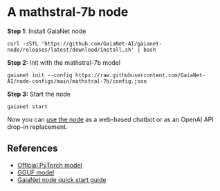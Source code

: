 # A mathstral-7b node

**Step 1:** Install GaiaNet node

```
curl -sSfL 'https://github.com/GaiaNet-AI/gaianet-node/releases/latest/download/install.sh' | bash
```

**Step 2:** Init with the mathstral-7b model

```
gaianet init --config https://raw.githubusercontent.com/GaiaNet-AI/node-configs/main/mathstral-7b/config.json
```

**Step 3:** Start the node

```
gaianet start
```

Now you can [use the node](https://docs.gaianet.ai/user-guide/mynode) as a web-based chatbot or as an OpenAI API drop-in replacement.

## References

* [Official PyTorch model](https://huggingface.co/mistralai/Codestral-22B-v0.1)
* [GGUF model](https://huggingface.co/gaianet/Codestral-22B-v0.1-GGUF)
* [GaiaNet node quick start guide](https://docs.gaianet.ai/node-guide/quick-start)

